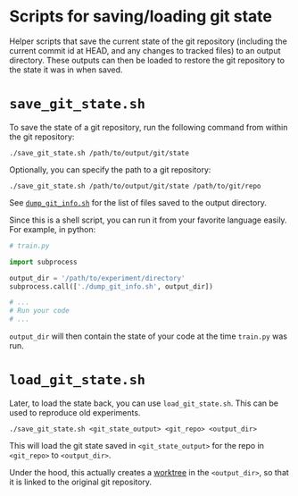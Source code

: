 # Scripts for saving/loading git state

Helper scripts that save the current state of the git repository (including the
current commit id at HEAD, and any changes to tracked files) to an output
directory. These outputs can then be loaded to restore the git repository to the
state it was in when saved.

# `save_git_state.sh`

To save the state of a git repository, run the following command from within the
git repository:

    ./save_git_state.sh /path/to/output/git/state

Optionally, you can specify the path to a git repository:

    ./save_git_state.sh /path/to/output/git/state /path/to/git/repo

See [`dump_git_info.sh`](./dump_git_info.sh) for the list of files saved to the
output directory.

Since this is a shell script, you can run it from your favorite language easily.
For example, in python:

```python
# train.py

import subprocess

output_dir = '/path/to/experiment/directory'
subprocess.call(['./dump_git_info.sh', output_dir])

# ...
# Run your code
# ...
```

`output_dir` will then contain the state of your code at the time `train.py` was
run. 


# `load_git_state.sh`

Later, to load the state back, you can use `load_git_state.sh`. This can be used
to reproduce old experiments.


    ./save_git_state.sh <git_state_output> <git_repo> <output_dir>

This will load the git state saved in `<git_state_output>` for the repo in
`<git_repo>` to `<output_dir>`.

Under the hood, this actually creates a
[worktree](https://git-scm.com/docs/git-worktree) in the `<output_dir>`, so that
it is linked to the original git repository.
